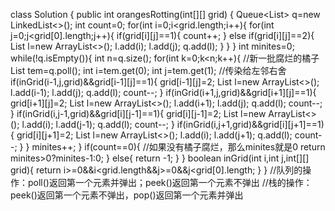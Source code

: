 class Solution {
    public int orangesRotting(int[][] grid) {
       Queue<List<Integer>> q=new LinkedList<>();
       int count=0;
       for(int i=0;i<grid.length;i++){
            for(int j=0;j<grid[0].length;j++){
                if(grid[i][j]==1){
                    count++;
                }
                else if(grid[i][j]==2){
                    List<Integer> l=new ArrayList<>();
                    l.add(i);
                    l.add(j);
                    q.add(l);
                }
            }
        }
        int minites=0;
        while(!q.isEmpty()){
            int n=q.size();
            for(int k=0;k<n;k++){
                //新一批腐烂的橘子
                List<Integer> tem=q.poll();
                int i=tem.get(0);
                int j=tem.get(1);
                //传染给左邻右舍
                if(inGrid(i-1,j,grid)&&grid[i-1][j]==1){
                    grid[i-1][j]=2;
                    List<Integer> l=new ArrayList<>();
                    l.add(i-1);
                    l.add(j);
                    q.add(l);
                    count--;
                }
                if(inGrid(i+1,j,grid)&&grid[i+1][j]==1){
                    grid[i+1][j]=2;
                    List<Integer> l=new ArrayList<>();
                    l.add(i+1);
                    l.add(j);
                    q.add(l);
                    count--;
                }
                if(inGrid(i,j-1,grid)&&grid[i][j-1]==1){
                    grid[i][j-1]=2;
                    List<Integer> l=new ArrayList<>();
                    l.add(i);
                    l.add(j-1);
                    q.add(l);
                    count--;
                }
                if(inGrid(i,j+1,grid)&&grid[i][j+1]==1){
                    grid[i][j+1]=2;
                    List<Integer> l=new ArrayList<>();
                    l.add(i);
                    l.add(j+1);
                    q.add(l);
                    count--;
                }
            }
            minites++;
        }
        if(count==0){
//如果没有橘子腐烂，那么minites就是0
            return minites>0?minites-1:0;
        }
        else{
            return -1;
        }
    }
    boolean inGrid(int i,int j,int[][] grid){
        return i>=0&&i<grid.length&&j>=0&&j<grid[0].length;
    }
}
//队列的操作：poll()返回第一个元素并弹出；peek()返回第一个元素不弹出
//栈的操作：peek()返回第一个元素不弹出，pop()返回第一个元素并弹出